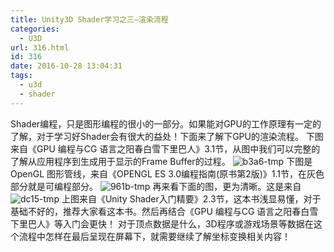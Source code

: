```yaml
---
title: Unity3D Shader学习之三—渲染流程
categories:
  - U3D
url: 316.html
id: 316
date: 2016-10-28 13:04:31
tags:
  - u3d
  - shader
---
```


Shader编程，只是图形编程的很小的一部分。如果能对GPU的工作原理有一定的了解，对于学习好Shader会有很大的益处！下面来了解下GPU的渲染流程。 下图来自《GPU 编程与CG 语言之阳春白雪下里巴人》3.1节，从图中我们可以完整的了解从应用程序到生成用于显示的Frame Buffer的过程。 ![b3a6-tmp](http://www.le-more.com/wp-content/uploads/2016/10/B3A6.tmp_.png) 下图是OpenGL 图形管线，来自《OPENGL ES 3.0编程指南(原书第2版)》1.1节，在灰色部分就是可编程部分。 ![961b-tmp](http://www.le-more.com/wp-content/uploads/2016/10/961B.tmp_.png) 再来看下面的图，更为清晰。这是来自![dc15-tmp](http://www.le-more.com/wp-content/uploads/2016/10/DC15.tmp_.png) 上图来自《Unity Shader入门精要》2.3节，这本书浅显易懂，对于基础不好的，推荐大家看这本书。然后再结合《GPU 编程与CG 语言之阳春白雪下里巴人》等入门会更快！ 对于顶点数据是什么，3D程序或游戏场景等数据在这个流程中怎样在最后呈现在屏幕下，就需要继续了解坐标变换相关内容！